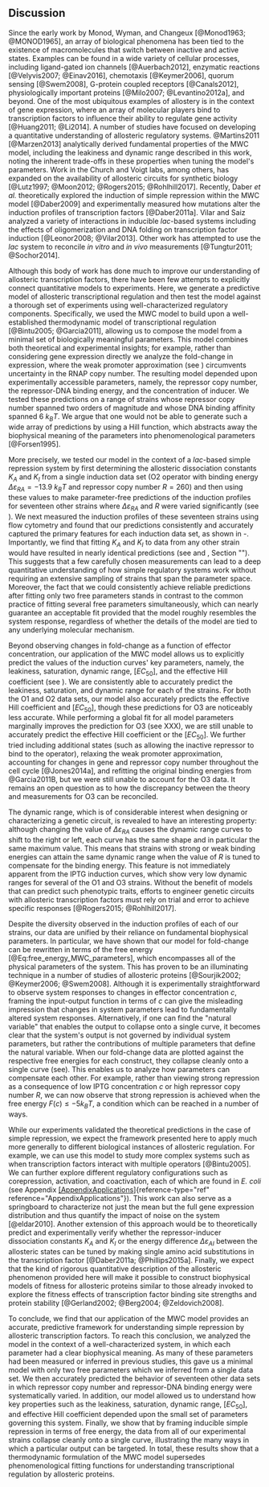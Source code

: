 ## Discussion

Since the early work by Monod, Wyman, and Changeux [@Monod1963; @MONOD1965], an
array of biological phenomena has been tied to the existence of macromolecules
that switch between inactive and active states. Examples can be found in a wide
variety of cellular processes, including ligand-gated ion channels
[@Auerbach2012], enzymatic reactions [@Velyvis2007; @Einav2016], chemotaxis
[@Keymer2006], quorum sensing [@Swem2008], G-protein coupled receptors
[@Canals2012], physiologically important proteins [@Milo2007; @Levantino2012a],
and beyond. One of the most ubiquitous examples of allostery is in the context
of gene expression, where an array of molecular players bind to transcription
factors to influence their ability to regulate gene activity [@Huang2011;
@Li2014]. A number of studies have focused on developing a quantitative
understanding of allosteric regulatory systems. @Martins2011 [@Marzen2013]
analytically derived fundamental properties of the MWC model, including the
leakiness and dynamic range described in this work, noting the inherent
trade-offs in these properties when tuning the model's parameters. Work in the
Church and Voigt labs, among others, has expanded on the availability of
allosteric circuits for synthetic biology [@Lutz1997; @Moon2012; @Rogers2015;
@Rohlhill2017]. Recently, Daber *et al.* theoretically explored the induction of
simple repression within the MWC model [@Daber2009] and experimentally measured
how mutations alter the induction profiles of transcription factors
[@Daber2011a]. Vilar and Saiz analyzed a variety of interactions in inducible
*lac*-based systems including the effects of oligomerization and DNA folding on
transcription factor induction [@Leonor2008; @Vilar2013]. Other work has
attempted to use the *lac* system to reconcile *in vitro* and *in vivo*
measurements [@Tungtur2011; @Sochor2014].

Although this body of work has done much to improve our understanding of
allosteric transcription factors, there have been few attempts to explicitly
connect quantitative models to experiments. Here, we generate a predictive model
of allosteric transcriptional regulation and then test the model against a
thorough set of experiments using well-characterized regulatory components.
Specifically, we used the MWC model to build upon a well-established
thermodynamic model of transcriptional regulation [@Bintu2005; @Garcia2011],
allowing us to compose the model from a minimal set of biologically meaningful
parameters. This model combines both theoretical and experimental insights; for
example, rather than considering gene expression directly we analyze the
fold-change in expression, where the weak promoter approximation (see )
circumvents uncertainty in the RNAP copy number. The resulting model depended
upon experimentally accessible parameters, namely, the repressor copy number,
the repressor-DNA binding energy, and the concentration of inducer. We tested
these predictions on a range of strains whose repressor copy number spanned two
orders of magnitude and whose DNA binding affinity spanned 6 $k_BT$. We argue
that one would not be able to generate such a wide array of predictions by using
a Hill function, which abstracts away the biophysical meaning of the parameters
into phenomenological parameters [@Forsen1995].

More precisely, we tested our model in the context of a *lac*-based simple
repression system by first determining the allosteric dissociation constants
$K_A$ and $K_I$ from a single induction data set (O2 operator with binding
energy $\Delta \varepsilon_{RA} = -13.9~k_BT$ and repressor copy number $R =
260$) and then using these values to make parameter-free predictions of the
induction profiles for seventeen other strains where $\Delta \varepsilon_{RA}$
and $R$ were varied significantly (see ). We next measured the induction
profiles of these seventeen strains using flow cytometry and found that our
predictions consistently and accurately captured the primary features for each
induction data set, as shown in -. Importantly, we find that fitting $K_A$ and
$K_I$ to data from any other strain would have resulted in nearly identical
predictions (see and , Section ""). This suggests that a few carefully chosen
measurements can lead to a deep quantitative understanding of how simple
regulatory systems work without requiring an extensive sampling of strains that
span the parameter space. Moreover, the fact that we could consistently achieve
reliable predictions after fitting only two free parameters stands in contrast
to the common practice of fitting several free parameters simultaneously, which
can nearly guarantee an acceptable fit provided that the model roughly resembles
the system response, regardless of whether the details of the model are tied to
any underlying molecular mechanism.

Beyond observing changes in fold-change as a function of effector concentration,
our application of the MWC model allows us to explicitly predict the values of
the induction curves' key parameters, namely, the leakiness, saturation, dynamic
range, $[EC_{50}]$, and the effective Hill coefficient (see ). We are
consistently able to accurately predict the leakiness, saturation, and dynamic
range for each of the strains. For both the O1 and O2 data sets, our model also
accurately predicts the effective Hill coefficient and $[EC_{50}]$, though these
predictions for O3 are noticeably less accurate. While performing a global fit
for all model parameters marginally improves the prediction for O3 (see XXX), we
are still unable to accurately predict the effective Hill coefficient or the
$[EC_{50}]$. We further tried including additional states (such as allowing the
inactive repressor to bind to the operator), relaxing the weak promoter
approximation, accounting for changes in gene and repressor copy number
throughout the cell cycle [@Jones2014a], and refitting the original binding
energies from @Garcia2011B, but we were still unable to account for the O3 data.
It remains an open question as to how the discrepancy between the theory and
measurements for O3 can be reconciled.

The dynamic range, which is of considerable interest when designing or
characterizing a genetic circuit, is revealed to have an interesting property:
although changing the value of $\Delta \varepsilon_{RA}$ causes the dynamic
range curves to shift to the right or left, each curve has the same shape and in
particular the same maximum value. This means that strains with strong or weak
binding energies can attain the same dynamic range when the value of $R$ is
tuned to compensate for the binding energy. This feature is not immediately
apparent from the IPTG induction curves, which show very low dynamic ranges for
several of the O1 and O3 strains. Without the benefit of models that can predict
such phenotypic traits, efforts to engineer genetic circuits with allosteric
transcription factors must rely on trial and error to achieve specific responses
[@Rogers2015; @Rohlhill2017].

Despite the diversity observed in the induction profiles of each of our strains,
our data are unified by their reliance on fundamental biophysical parameters. In
particular, we have shown that our model for fold-change can be rewritten in
terms of the free energy [@Eq:free_energy_MWC_parameters], which encompasses all
of the physical parameters of the system. This has proven to be an illuminating
technique in a number of studies of allosteric proteins [@Sourjik2002;
@Keymer2006; @Swem2008]. Although it is experimentally straightforward to
observe system responses to changes in effector concentration $c$, framing the
input-output function in terms of $c$ can give the misleading impression that
changes in system parameters lead to fundamentally altered system responses.
Alternatively, if one can find the "natural variable" that enables the output to
collapse onto a single curve, it becomes clear that the system's output is not
governed by individual system parameters, but rather the contributions of
multiple parameters that define the natural variable. When our fold-change data
are plotted against the respective free energies for each construct, they
collapse cleanly onto a single curve (see). This enables us to analyze how
parameters can compensate each other. For example, rather than viewing strong
repression as a consequence of low IPTG concentration $c$ or high repressor copy
number $R$, we can now observe that strong repression is achieved when the free
energy $F(c) \leq -5 k_BT$, a condition which can be reached in a number of
ways.

While our experiments validated the theoretical predictions in the case of
simple repression, we expect the framework presented here to apply much more
generally to different biological instances of allosteric regulation. For
example, we can use this model to study more complex systems such as when
transcription factors interact with multiple operators [@Bintu2005]. We can
further explore different regulatory configurations such as corepression,
activation, and coactivation, each of which are found in *E. coli* (see Appendix
[\[AppendixApplications\]](#AppendixApplications){reference-type="ref"
reference="AppendixApplications"}). This work can also serve as a springboard to
characterize not just the mean but the full gene expression distribution and
thus quantify the impact of noise on the system [@eldar2010]. Another extension
of this approach would be to theoretically predict and experimentally verify
whether the repressor-inducer dissociation constants $K_A$ and $K_I$ or the
energy difference $\Delta \varepsilon_{AI}$ between the allosteric states can be
tuned by making single amino acid substitutions in the transcription factor
[@Daber2011a; @Phillips2015a]. Finally, we expect that the kind of rigorous
quantitative description of the allosteric phenomenon provided here will make it
possible to construct biophysical models of fitness for allosteric proteins
similar to those already invoked to explore the fitness effects of transcription
factor binding site strengths and protein stability [@Gerland2002; @Berg2004;
@Zeldovich2008].

To conclude, we find that our application of the MWC model provides an accurate,
predictive framework for understanding simple repression by allosteric
transcription factors. To reach this conclusion, we analyzed the model in the
context of a well-characterized system, in which each parameter had a clear
biophysical meaning. As many of these parameters had been measured or inferred
in previous studies, this gave us a minimal model with only two free parameters
which we inferred from a single data set. We then accurately predicted the
behavior of seventeen other data sets in which repressor copy number and
repressor-DNA binding energy were systematically varied. In addition, our model
allowed us to understand how key properties such as the leakiness, saturation,
dynamic range, $[EC_{50}]$, and effective Hill coefficient depended upon the
small set of parameters governing this system. Finally, we show that by framing
inducible simple repression in terms of free energy, the data from all of our
experimental strains collapse cleanly onto a single curve, illustrating the many
ways in which a particular output can be targeted. In total, these results show
that a thermodynamic formulation of the MWC model supersedes phenomenological
fitting functions for understanding transcriptional regulation by allosteric
proteins.
